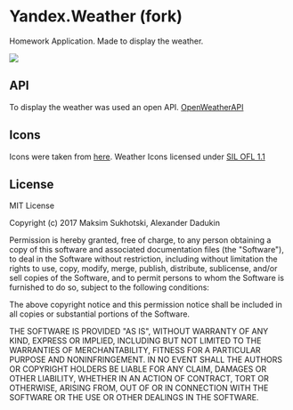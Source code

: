 # Yandex.Weather (fork)
Homework Application. Made to display the weather.

[<img src="https://play.google.com/intl/en_us/badges/images/badge_new.png">](https://play.google.com/store/apps/details?id=suhockii.dev.weather)

## API
To display the weather was used an open API. [OpenWeatherAPI](https://openweathermap.org/)

## Icons
Icons were taken from [here](https://github.com/erikflowers/weather-icons). 
Weather Icons licensed under [SIL OFL 1.1](http://scripts.sil.org/cms/scripts/page.php?site_id=nrsi&id=OFL)

## License

MIT License

Copyright (c) 2017 Maksim Sukhotski, Alexander Dadukin

Permission is hereby granted, free of charge, to any person obtaining a copy
of this software and associated documentation files (the "Software"), to deal
in the Software without restriction, including without limitation the rights
to use, copy, modify, merge, publish, distribute, sublicense, and/or sell
copies of the Software, and to permit persons to whom the Software is
furnished to do so, subject to the following conditions:

The above copyright notice and this permission notice shall be included in all
copies or substantial portions of the Software.

THE SOFTWARE IS PROVIDED "AS IS", WITHOUT WARRANTY OF ANY KIND, EXPRESS OR
IMPLIED, INCLUDING BUT NOT LIMITED TO THE WARRANTIES OF MERCHANTABILITY,
FITNESS FOR A PARTICULAR PURPOSE AND NONINFRINGEMENT. IN NO EVENT SHALL THE
AUTHORS OR COPYRIGHT HOLDERS BE LIABLE FOR ANY CLAIM, DAMAGES OR OTHER
LIABILITY, WHETHER IN AN ACTION OF CONTRACT, TORT OR OTHERWISE, ARISING FROM,
OUT OF OR IN CONNECTION WITH THE SOFTWARE OR THE USE OR OTHER DEALINGS IN THE
SOFTWARE.

